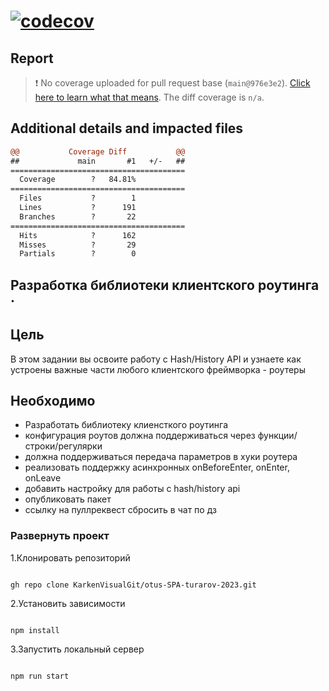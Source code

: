 # [![codecov](https://codecov.io/gh/KarkenVisualGit/otus-SPA-turarov-2023/graph/badge.svg?token=X79X8vpccy)](https://codecov.io/gh/KarkenVisualGit/otus-SPA-turarov-2023/tree/otus-spa-2023)

## Report

> :exclamation: No coverage uploaded for pull request base (`main@976e3e2`). [Click here to learn what that means](https://docs.codecov.io/docs/error-reference?utm_medium=referral&utm_source=github&utm_content=checks&utm_campaign=pr+comments&utm_term=Karken+Turarov#section-missing-base-commit). The diff coverage is `n/a`.

## Additional details and impacted files

```diff
@@           Coverage Diff           @@
##             main       #1   +/-   ##
=======================================
  Coverage        ?   84.81%
=======================================
  Files           ?        1
  Lines           ?      191
  Branches        ?       22
=======================================
  Hits            ?      162
  Misses          ?       29
  Partials        ?        0

```

## Разработка библиотеки клиентского роутинга &middot;

## Цель

В этом задании вы освоите работу с Hash/History API и узнаете как устроены важные части любого клиентского фреймворка - роутеры

## Необходимо

- Разработать библиотеку клиенсткого роутинга
- конфигурация роутов должна поддерживаться через функции/строки/регулярки
- должна поддерживаться передача параметров в хуки роутера
- реализовать поддержку асинхронных onBeforeEnter, onEnter, onLeave
- добавить настройку для работы с hash/history api
- опубликовать пакет
- ссылку на пуллреквест сбросить в чат по дз

### Развернуть проект

1.Клонировать репозиторий

```shell

gh repo clone KarkenVisualGit/otus-SPA-turarov-2023.git

```

2.Установить зависимости

```shell

npm install

```

3.Запустить локальный сервер

```shell

npm run start
```
